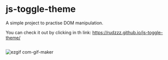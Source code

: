# js-toggle-theme
A simple project to practise DOM manipulation. 

You can check it out by clicking in th link: https://rudzzz.github.io/js-toggle-theme/

##
![ezgif com-gif-maker](https://user-images.githubusercontent.com/97038663/153970359-365e3d5c-2585-400a-aad3-4d20ed454185.gif)
